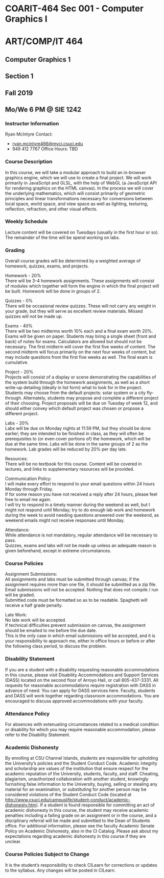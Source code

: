 
# COARIT-464 Sec 001 - Computer Graphics I
# ART/COMP/IT 464 
## Computer Graphics 1
## Section 1
## Fall 2019
## Mo/We 6 PM @ SIE 1242

### Instructor Information

Ryan McIntyre
Contact:
- ryan.mcintyre466@myci.csuci.edu
- 949 412 7767
Office Hours: TBD

### Course Description

In this course, we will take a modular approach to build an in-browser graphics engine, which we will use to create a final project. We will work primarily in JavaScript and GLSL, with the help of WebGL (a JavaScript API for rendering graphics on the HTML canvas). In the process we will cover the underlying mathematics, which will consist primarily of geometric principles and linear transformations necessary for conversions between local space, world space, and view space as well as lighting, texturing, reflection, refraction, and other visual effects.

### Weekly Schedule

Lecture content will be covered on Tuesdays (usually in the first hour or so). The remainder of the time will be spend working on labs.

### Grading

Overall course grades will be determined by a weighted average of homework, quizzes, exams, and projects.  

Homework - 20%  
There will be 3-4 homework assignments. These assignments will consist of modules which together will form the engine in which the final project will be built. Homework will be done in groups of 2. 

Quizzes - 0%  
There will be occasional review quizzes. These will not carry any weight in your grade, but they will serve as excellent review materials. Missed quizzes will not be made up.

Exams - 40%  
There will be two midterms worth 10% each and a final exam worth 20%. Exams will be given on paper. Students may bring a single sheet (front and back) of notes for exams. Calculators are allowed but should not be necessary. The first midterm will cover the first five weeks of content. The second midterm will focus primarily on the next four weeks of content, but may include questions from the first five weeks as well. The final exam is cumulative.

Project - 20%  
Projects will consist of a display or scene demonstrating the capabilities of the system build through the homework assignments, as well as a short write-up detailing (ideally in list form) what to look for in the project. Students may choose from the default projects: solar system or a city fly-through. Alternately, students may propose and complete a different project of their choosing. Project proposals will be due on Tuesday of week 12, and should either convey which default project was chosen or propose a different project.

Labs - 20%  
Labs will be due on Monday nights at 11:59 PM, but they should be done earlier; they are intended to be finished in class, as they will often be prerequisites to (or even cover portions of) the homework, which will be due at the same time. Labs will be done in the same groups of 2 as the homework. Lab grades will be reduced by 20% per day late.

Resources:  
There will be no textbook for this course. Content will be covered in lectures, and links to supplementary resources will be provided.

Communication Policy:  
I will make every effort to respond to your email questions within 24 hours Monday through Friday.  
If for some reason you have not received a reply after 24 hours, please feel free to email me again.  
I will try to respond in a timely manner during the weekend as well, but I might not respond until Monday; try to do enough lab work and homework during the week to avoid needing questions answered over the weekend, as weekend emails might not receive responses until Monday.

Attendance:  
While attendance is not mandatory, regular attendance will be necessary to pass.  
Quizzes, exams and labs will not be made up unless an adequate reason is given beforehand, except in extreme circumstances.

### Course Policies

Assignment Submissions:  
All assignments and labs must be submitted through canvas; if the assignment requires more than one file, it should be submitted as a zip file. Email submissions will not be accepted.
Nothing that does not compile / run will be graded.  
Submitted code must be formatted so as to be readable. Spaghetti will receive a half grade penalty.

Late Work:  
No late work will be accepted.  
If technical difficulties prevent submission on canvas, the assignment should be emailed to me before the due date.  
This is the only case in which email submissions will be accepted, and it is your responsibility to approach me, either in office hours or before or after the following class period, to discuss the problem.

### Disability Statement

If you are a student with a disability requesting reasonable accommodations in this course, please visit Disability Accommodations and Support Services (DASS) located on the second floor of Arroyo Hall, or call 805-437-3331. All requests for reasonable accommodations require registration with DASS in advance of need. You can apply for DASS services here. Faculty, students and DASS will work together regarding classroom accommodations. You are encouraged to discuss approved accommodations with your faculty.


### Attendance Policy

For absences with extenuating circumstances related to a medical condition or disability for which you may require reasonable accommodation, please refer to the Disability Statement.

### Academic Dishonesty

By enrolling at CSU Channel Islands, students are responsible for upholding the University’s policies and the Student Conduct Code. Academic integrity and scholarship are values of the institution that ensure respect for the academic reputation of the University, students, faculty, and staff. Cheating, plagiarism, unauthorized collaboration with another student, knowingly furnishing false information to the University, buying, selling or stealing any material for an examination, or substituting for another person may be considered violations of the Student Conduct Code (located at http://www.csuci.edu/campuslife/student-conduct/academic-dishonesty.htm). If a student is found responsible for committing an act of academic dishonesty in this course, the student may receive academic penalties including a failing grade on an assignment or in the course, and a disciplinary referral will be made and submitted to the Dean of Students office. For additional information, please see the faculty Academic Senate Policy on Academic Dishonesty, also in the CI Catalog. Please ask about my expectations regarding academic dishonesty in this course if they are unclear.

### Course Policies Subject to Change
It is the student’s responsibility to check CILearn for corrections or updates to the syllabus. Any changes will be posted in CILearn.
